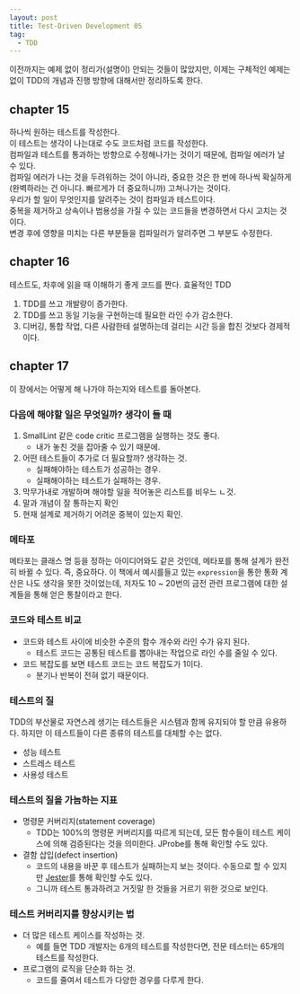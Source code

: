 ```yaml
---
layout: post
title: Test-Driven Development 05
tag:
  - TDD
---
```


이전까지는 예제 없이 정리가(설명이) 안되는 것들이 많았지만, 이제는 구체적인 예제는 없이 TDD의 개념과 진행 방향에 대해서만 정리하도록 한다.

## chapter 15

하나씩 원하는 테스트를 작성한다.  
이 테스트는 생각이 나는대로 수도 코드처럼 코드를 작성한다.  
컴파일과 테스트를 통과하는 방향으로 수정해나가는 것이기 때문에, 컴파일 에러가 날 수 있다.  
컴파일 에러가 나는 것을 두려워하는 것이 아니라, 중요한 것은 한 번에 하나씩 확실하게(완벽하라는 건 아니다. 빠르게가 더 중요하니까) 고쳐나가는 것이다.  
우리가 할 일이 무엇인지를 알려주는 것이 컴파일과 테스트이다.  
중복을 제거하고 상속이나 범용성을 가질 수 있는 코드들을 변경하면서 다시 고치는 것이다.  
변경 후에 영향을 미치는 다른 부분들을 컴파일러가 알려주면 그 부분도 수정한다.

## chapter 16

테스트도, 차후에 읽을 때 이해하기 좋게 코드를 짠다.
효율적인 TDD
  1. TDD를 쓰고 개발량이 증가한다.
  2. TDD를 쓰고 동일 기능을 구현하는데 필요한 라인 수가 감소한다.
  3. 디버깅, 통합 작업, 다른 사람한테 설명하는데 걸리는 시간 등을 합친 것보다 경제적이다.

## chapter 17

이 장에서는 어떻게 해 나가야 하는지와 테스트를 돌아본다.

### 다음에 해야할 일은 무엇일까? 생각이 들 때
1. SmallLint 같은 code critic 프로그램을 실행하는 것도 좋다.
    - 내가 놓친 것을 잡아줄 수 있기 때문에.
2. 어떤 테스트들이 추가로 더 필요할까? 생각하는 것.
    - 실패해야하는 테스트가 성공하는 경우.
   - 실패해야하는 테스트가 실패하는 경우.
3. 막무가내로 개발하며 해야할 일을 적어놓은 리스트를 비우느 ㄴ것.
4. 말과 개념이 잘 통하는지 확인
5. 현재 설계로 제거하기 어려운 중복이 있는지 확인.

### 메타포
메타포는 클래스 명 등을 정하는 아이디어와도 같은 것인데, 메타포를 통해 설계가 완전히 바뀔 수 있다. 즉, 중요하다.
이 책에서 예시를들고 있는 `expression`을 통한 통화 계산은 나도 생각을 못한 것이었는데, 저자도 10 ~ 20번의 금전 관련 프로그램에 대한 설계들을 통해 얻은 통찰이라고 한다.

### 코드와 테스트 비교
- 코드와 테스트 사이에 비슷한 수준의 함수 개수와 라인 수가 유지 된다.  
  - 테스트 코드는 공통된 테스트를 뽑아내는 작업으로 라인 수를 줄일 수 있다.  
- 코드 복잡도를 보면 테스트 코드는 코드 복잡도가 1이다.
  - 분기나 반복이 전혀 없기 때문이다.

### 테스트의 질
TDD의 부산물로 자연스레 생기는 테스트들은 시스템과 함께 유지되야 할 만큼 유용하다. 하지만 이 테스트들이 다른 종류의 테스트를 대체할 수는 없다.
- 성능 테스트
- 스트레스 테스트
- 사용성 테스트

### 테스트의 질을 가늠하는 지표
- 명령문 커버리지(statement coverage)
  - TDD는 100%의 명령문 커버리지를 따르게 되는데, 모든 함수들이 테스트 케이스에 의해 검증된다는 것을 의미한다. JProbe를 통해 확인할 수도 있다.
- 결함 삽입(defect insertion)
  - 코드의 내용을 바꾼 후 테스트가 실패하는지 보는 것이다. 수동으로 할 수 있지만 [Jester](http://jester.sourceforge.net/)를 통해 확인할 수도 있다.
  - 그니까 테스트 통과하려고 거짓말 한 것들을 거르기 위한 것으로 보인다.

### 테스트 커버리지를 향상시키는 법
- 더 많은 테스트 케이스를 작성하는 것.
  - 예를 들면 TDD 개발자는 6개의 테스트를 작성한다면, 전문 테스터는 65개의 테스트를 작성한다.
- 프로그램의 로직을 단순화 하는 것.
  - 코드를 줄여서 테스트가 다양한 경우를 다루게 한다.